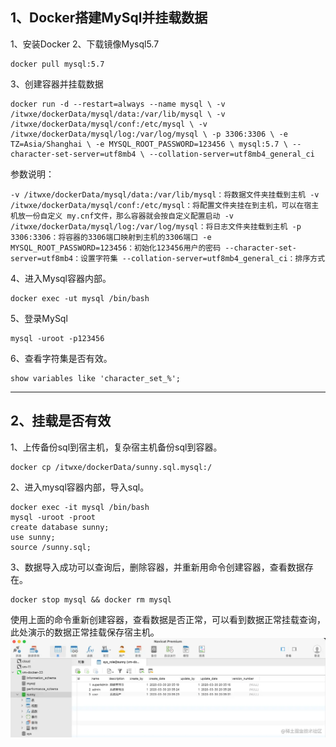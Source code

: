 ## 1、Docker搭建MySql并挂载数据
1、安装Docker
2、下载镜像Mysql5.7
```shell
docker pull mysql:5.7
```
3、创建容器并挂载数据
```shell
docker run -d --restart=always --name mysql \ -v /itwxe/dockerData/mysql/data:/var/lib/mysql \ -v /itwxe/dockerData/mysql/conf:/etc/mysql \ -v /itwxe/dockerData/mysql/log:/var/log/mysql \ -p 3306:3306 \ -e TZ=Asia/Shanghai \ -e MYSQL_ROOT_PASSWORD=123456 \ mysql:5.7 \ --character-set-server=utf8mb4 \ --collation-server=utf8mb4_general_ci
```
参数说明：
```shell
-v /itwxe/dockerData/mysql/data:/var/lib/mysql：将数据文件夹挂载到主机 -v /itwxe/dockerData/mysql/conf:/etc/mysql：将配置文件夹挂在到主机，可以在宿主机放一份自定义 my.cnf文件，那么容器就会按自定义配置启动 -v /itwxe/dockerData/mysql/log:/var/log/mysql：将日志文件夹挂载到主机 -p 3306:3306：将容器的3306端口映射到主机的3306端口 -e MYSQL_ROOT_PASSWORD=123456：初始化123456用户的密码 --character-set-server=utf8mb4：设置字符集 --collation-server=utf8mb4_general_ci：排序方式
```
4、进入Mysql容器内部。
```shell
docker exec -ut mysql /bin/bash
```
5、登录MySql
```shell
mysql -uroot -p123456
```
6、查看字符集是否有效。
```shell
show variables like 'character_set_%';
```
---
## 2、挂载是否有效
1、上传备份sql到宿主机，复杂宿主机备份sql到容器。
```shell
docker cp /itwxe/dockerData/sunny.sql.mysql:/
```
2、进入mysql容器内部，导入sql。
```shell
docker exec -it mysql /bin/bash
mysql -uroot -proot
create database sunny;
use sunny;
source /sunny.sql;
```
3、数据导入成功可以查询后，删除容器，并重新用命令创建容器，查看数据存在。
```shell
docker stop mysql && docker rm mysql
```
使用上面的命令重新创建容器，查看数据是否正常，可以看到数据正常挂载查询，此处演示的数据正常挂载保存宿主机。
![](../images/1b1ec90ab8864f51840cd6e4a327933c~tplv-k3u1fbpfcp-zoom-in-crop-mark_1512_0_0_0.webp)

